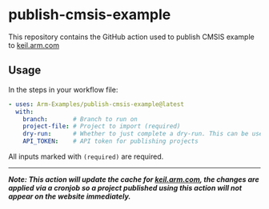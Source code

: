 # publish-cmsis-example

This repository contains the GitHub action used to publish CMSIS example to [keil.arm.com](https://keil.arm.com)

## Usage

In the steps in your workflow file:
```yaml
- uses: Arm-Examples/publish-cmsis-example@latest
  with:
    branch:       # Branch to run on
    project-file: # Project to import (required)
    dry-run:      # Whether to just complete a dry-run. This can be useful to verify a project is publishable without actually making it available on keil.arm.com
    API_TOKEN:    # API token for publishing projects
```

All inputs marked with `(required)` are required.

---

**_Note: This action will update the cache for [keil.arm.com](https://keil.arm.com), the changes are applied via a cronjob so a project published using this action will not appear on the website immediately._**
